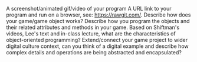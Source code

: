 
A screenshot/animated gif/video of your program
A URL link to your program and run on a browser, see: https://rawgit.com/.
Describe how does your game/game object works?
Describe how you program the objects and their related attributes and methods in your game.
Based on Shiftman's videos, Lee's text and in-class lecture, what are the characteristics of object-oriented programming?
Extend/connect your game project to wider digital culture context, can you think of a digital example and describe how complex details and operations are being abstracted and encapsulated?
